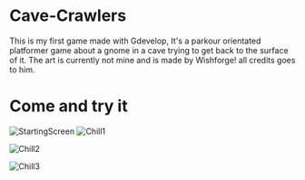 # Cave-Crawlers
This is my first game made with Gdevelop, It's a parkour orientated
platformer game about a gnome in a cave trying to get back to the
surface of it. The art is currently not mine and is made by Wishforge! 
all credits goes to him.

# Come and try it
![StartingScreen](https://user-images.githubusercontent.com/98179343/218358151-d9968330-121b-4ac0-a476-bec7e2952178.PNG)
![Chill1](https://user-images.githubusercontent.com/98179343/218358144-87f8572d-ab5f-458d-89c6-7eb980ee9136.PNG)

![Chill2](https://user-images.githubusercontent.com/98179343/218358145-7c739646-4f47-45f0-8ef4-cbe3384ebf26.PNG)

![Chill3](https://user-images.githubusercontent.com/98179343/218358149-25b5fa10-4382-4646-a640-047938b5f4ff.PNG)



